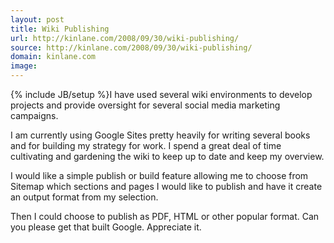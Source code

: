 ```yaml
---
layout: post
title: Wiki Publishing
url: http://kinlane.com/2008/09/30/wiki-publishing/
source: http://kinlane.com/2008/09/30/wiki-publishing/
domain: kinlane.com
image: 
---
```

{% include JB/setup %}I have used several wiki environments to develop projects and provide oversight for several social media marketing campaigns.<p></p>
I am currently using Google Sites pretty heavily for writing several books and for building my strategy for work. I spend a great deal of time cultivating and gardening the wiki to keep up to date and keep my overview.<p></p>
I would like a simple publish or build feature allowing me to choose from Sitemap which sections and pages I would like to publish and have it create an output format from my selection.<p></p>
Then I could choose to publish as PDF, HTML or other popular format. Can you please get that built Google. Appreciate it.
